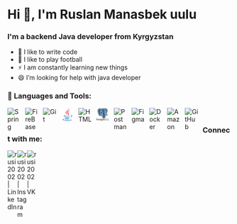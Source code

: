 # Hi 👋, I'm Ruslan Manasbek uulu

### I'm a backend Java developer from Kyrgyzstan
- 💪 I like to write code
-  🥅 I like to play football
- ⚡ I am constantly learning new things
- 😄 I’m looking for help with java developer


### 🧰 Languages and Tools:
[<img align="left" alt="Spring" width="30px" style="padding-right:10px;" src="https://javabeat.net/wp-content/uploads/2015/06/spring-logo.png" />][spring]
[<img align="left" alt="FireBase" width="30px" style="padding-right:10px;" src="https://d1muf25xaso8hp.cloudfront.net/https%3A%2F%2Fmeta-l.cdn.bubble.io%2Ff1678214001507x239515035225292830%2F1_ti5CnGh_T4Kqy5aCTLJRcg.png?w=&h=&auto=compress&dpr=1&fit=max" />][firebase]
[<img align="left" alt="Git" width="30px" style="padding-right:10px;" src="https://cdn.jsdelivr.net/gh/devicons/devicon/icons/git/git-original.svg" />][git]
[<img align="left" alt="Java" width="30px" style="padding-right:10px;" src="https://raw.githubusercontent.com/devicons/devicon/master/icons/java/java-original.svg" />][java]
[<img align="left" alt="HTML" width="30px" style="padding-right:10px;" src="https://cdn.jsdelivr.net/gh/devicons/devicon/icons/html5/html5-plain.svg" />][html]
[<img align="left" alt="PostgreSQL" width="30px" style="padding-right:10px;" src="https://raw.githubusercontent.com/devicons/devicon/master/icons/postgresql/postgresql-original-wordmark.svg" />][postgresql]
[<img align="left" alt="Postman" width="30px"  style="padding-right:10px;" src="https://cdn.worldvectorlogo.com/logos/postman.svg" />][postman]
[<img align="left" alt="Figma" width="30px" style="padding-right:10px;" src="https://logospng.org/download/figma/figma-2048.png" />][figma]
[<img align="left" alt="Docker" width="30px" style="padding-right:10px;" src="https://stickersllamita.com/wp-content/uploads/2022/02/Docker-logo-3.png" />][docker]
[<img align="left" alt="Amazon" width="30px" style="padding-right:10px;" src="https://upload.wikimedia.org/wikipedia/commons/thumb/9/93/Amazon_Web_Services_Logo.svg/1200px-Amazon_Web_Services_Logo.svg.png" />][amazon]
[<img align="left" alt="GitHub" width="30px" style="padding-right:10px;" src="https://cdn.jsdelivr.net/gh/devicons/devicon/icons/github/github-original.svg" />][github]

<br />


### Connect with me:
[<img align="left" alt="rusi2002 | LinkedIn" width="22px" src="https://upload.wikimedia.org/wikipedia/commons/thumb/c/ca/LinkedIn_logo_initials.png/480px-LinkedIn_logo_initials.png" />][linkedin]
[<img align="left" alt="rusi2002 | Instagram" width="22px" src="https://static.vecteezy.com/system/resources/previews/023/986/555/original/instagram-logo-instagram-logo-transparent-instagram-icon-transparent-free-free-png.png" />][instagram]
[<img align="left" alt="rusi2002 | VK" width="22px" src="https://upload.wikimedia.org/wikipedia/commons/thumb/b/bc/VK_logo.svg/2048px-VK_logo.svg.png" />][vk]

<br />

[linkedin]: https://www.linkedin.com/in/rusi-kg-810180292/
[instagram]: https://www.instagram.com/rusi__official__/
[vk]: https://vk.com/id637811496
[spring]: https://spring.io/
[firebase]: https://firebase.google.com/
[git]: https://git-scm.com/
[java]: https://www.java.com/ru/
[html]: https://html.com/
[postgresql]: https://www.postgresql.org/
[postman]: https://www.postman.com/
[figma]: https://www.figma.com/files/recents-and-sharing/recently-viewed?fuid=1258717312990067375
[docker]: https://www.docker.com/
[amazon]: https://aws.amazon.com/ru/
[github]: https://github.com/rusi2002
